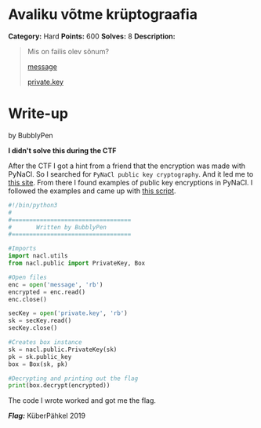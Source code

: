 # Avaliku võtme krüptograafia
**Category:** Hard
**Points:** 600
**Solves:** 8
**Description:**

>Mis on failis olev sõnum?
>
>[message](./message)
>
>[private.key](./private.key)


# Write-up
by BubblyPen

**I didn't solve this during the CTF**

After the CTF I got a hint from a friend that the encryption was made with PyNaCl. So I searched for `PyNaCl public key cryptography`. And it led me to [this site](https://pynacl.readthedocs.io/en/latest/public/). From there I found examples of public key encryptions in PyNaCl. I followed the examples and came up with [this script](./decrypt.py).


```python
#!/bin/python3
#
#==================================
#		Written by BubblyPen
#==================================

#Imports
import nacl.utils
from nacl.public import PrivateKey, Box

#Open files
enc = open('message', 'rb')
encrypted = enc.read()
enc.close()

secKey = open('private.key', 'rb')
sk = secKey.read()
secKey.close()

#Creates box instance
sk = nacl.public.PrivateKey(sk)
pk = sk.public_key
box = Box(sk, pk)

#Decrypting and printing out the flag
print(box.decrypt(encrypted))

```

The code I wrote worked and got me the flag.

***Flag:*** KüberPähkel 2019